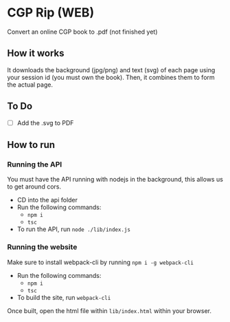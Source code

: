 # CGP Rip (WEB)
Convert an online CGP book to .pdf (not finished yet)

## How it works
It downloads the background (jpg/png) and text (svg) of each page using your session id (you must own the book). Then, it combines them to form the actual page.

## To Do
- [ ] Add the .svg to PDF

## How to run

### Running the API
You must have the API running with nodejs in the background, this allows us to get around cors.

- CD into the api folder
- Run the following commands:
  - `npm i`
  - `tsc`
- To run the API, run `node ./lib/index.js`

### Running the website
Make sure to install webpack-cli by running `npm i -g webpack-cli`

- Run the following commands:
  - `npm i`
  - `tsc`
- To build the site, run `webpack-cli`

Once built, open the html file within `lib/index.html` within your browser.
